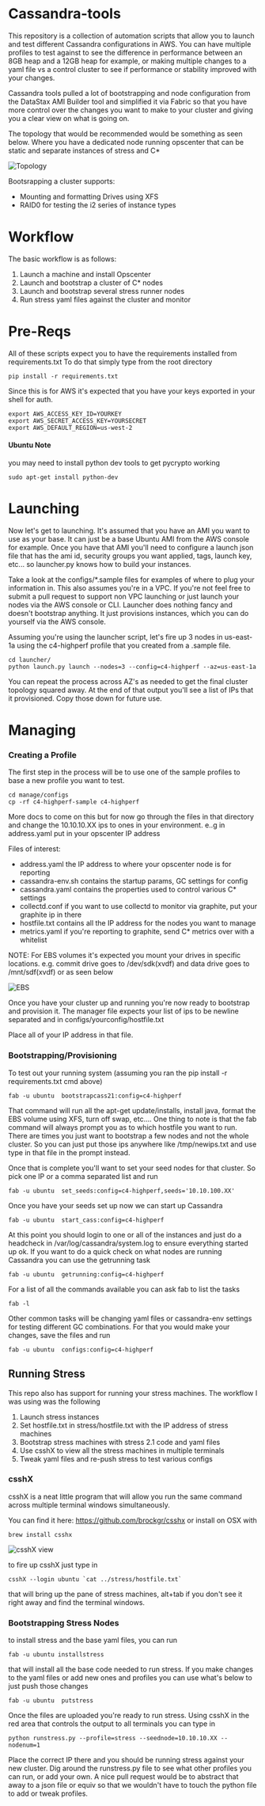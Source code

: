 Cassandra-tools
=========================

This repository is a collection of automation scripts that allow you to launch and test different Cassandra configurations in AWS. You can have multiple profiles to test against to see the difference in performance between an 8GB heap and a 12GB heap for example, or making multiple changes to a yaml file vs a control cluster to see if performance or stability improved with your changes. 

Cassandra tools pulled a lot of bootstrapping and node configuration from the DataStax AMI Builder tool and simplified it via Fabric so that you have more control over the changes you want to make to your cluster and giving you a clear view on what is going on. 

The topology that would be recommended would be something as seen below. Where you have a dedicated node running opscenter that can be static and separate instances of stress and C*

![Topology](https://dl.dropboxusercontent.com/u/9507712/cassandra/topology.png)


  
Bootsrapping a cluster supports:

- Mounting and formatting Drives using XFS 
- RAID0 for testing the i2 series of instance types

Workflow
=========

The basic workflow is as follows:
 
1. Launch a machine and install Opscenter 
2. Launch and bootstrap a cluster of C* nodes
3. Launch and bootstrap several stress runner nodes
4. Run stress yaml files against the cluster and monitor

Pre-Reqs
================

All of these scripts expect you to have the requirements installed from requirements.txt To do that simply type from the root directory

    pip install -r requirements.txt
    


Since this is for AWS it's expected that you have your keys exported in your shell for auth. 

    export AWS_ACCESS_KEY_ID=YOURKEY
    export AWS_SECRET_ACCESS_KEY=YOURSECRET
    export AWS_DEFAULT_REGION=us-west-2


#### Ubuntu Note ####
you may need to install python dev tools to get pycrypto working

    sudo apt-get install python-dev


Launching
================

Now let's get to launching. It's assumed that you have an AMI you want to use as your base. It can just be a base Ubuntu AMI from the AWS console for example. Once you have that AMI you'll need to configure a launch json file that has the ami id, security groups you want applied, tags, launch key, etc... so launcher.py knows how to build your instances. 

Take a look at the configs/*.sample files for examples of where to plug your information in. This also assumes you're in a VPC. If you're not feel free to submit a pull request to support non VPC launching or just launch your nodes via the AWS console or CLI. Launcher does nothing fancy and doesn't bootstrap anything. It just provisions instances, which you can do yourself via the AWS console. 

Assuming you're using the launcher script, let's fire up 3 nodes in us-east-1a using the c4-highperf profile that you created from a .sample file. 

    cd launcher/
    python launch.py launch --nodes=3 --config=c4-highperf --az=us-east-1a
 

You can repeat the process across AZ's as needed to get the final cluster topology squared away. At the end of that output you'll see  a list of IPs that it provisioned. Copy those down for future use. 

Managing
================

### Creating a Profile ###

The first step in the process will be to use one of the sample profiles to base a new profile you want to test. 

    cd manage/configs
    cp -rf c4-highperf-sample c4-highperf
   
 

More docs to come on this but for now go through the files in that directory and change the 10.10.10.XX ips to ones in your environment. e..g in address.yaml put in your opscenter IP address

Files of interest:

* address.yaml the IP address to where your opscenter node is for reporting
* cassandra-env.sh contains the startup params, GC settings for config
* cassandra.yaml contains the properties used to control various C* settings
* collectd.conf if you want to use collectd to monitor via graphite, put your graphite ip in there
* hostfile.txt contains all the IP address for the nodes you want to manage
* metrics.yaml if you're reporting to graphite, send C* metrics over with a whitelist 


NOTE: For EBS volumes it's expected you mount your drives in specific locations. e.g. commit drive goes to /dev/sdk(xvdf) and data drive goes to /mnt/sdf(xvdf) or as seen below

![EBS](https://dl.dropboxusercontent.com/u/9507712/cassandra/ebs.png)


Once you have your cluster up and running you're now ready to bootstrap and provision it. The manager file expects your list of ips to be newline separated and in configs/yourconfig/hostfile.txt

Place all of your IP address in that file. 

### Bootstrapping/Provisioning ###

To test out your running system (assuming you ran the pip install -r requirements.txt cmd above)

    fab -u ubuntu  bootstrapcass21:config=c4-highperf

That command will run all the apt-get update/installs, install java, format the EBS volume using XFS, turn off swap, etc.... One thing to note is that the fab command will always prompt you as to which hostfile you want to run. There are times you just want to bootstrap a few nodes and not the whole cluster. So you can just put those ips anywhere like /tmp/newips.txt and use type in that file in the prompt instead. 

Once that is complete you'll want to set your seed nodes for that cluster. So pick one IP or a comma separated list and run

    fab -u ubuntu  set_seeds:config=c4-highperf,seeds='10.10.100.XX'


Once you have your seeds set up now we can start up Cassandra
    
    fab -u ubuntu  start_cass:config=c4-highperf

At this point you should login to one or all of the instances and just do a headcheck in /var/log/cassandra/system.log to ensure everything started up ok. If you want to do a quick check on what nodes are running Cassandra you can use the getrunning task

    fab -u ubuntu  getrunning:config=c4-highperf


For a list of all the commands available you can ask fab to list the tasks

    fab -l
    

Other common tasks will be changing yaml files or cassandra-env settings for testing different GC combinations. For that you would make your changes, save the files and run

    fab -u ubuntu  configs:config=c4-highperf

Running Stress
--------

This repo also has support for running your stress machines. The workflow I was using was the following

1. Launch stress instances
2. Set hostfile.txt in stress/hostfile.txt with the IP address of stress machines
3. Bootstrap stress machines with stress 2.1 code and yaml files
4. Use csshX to view all the stress machines in multiple terminals
5. Tweak yaml files and re-push stress to test various configs


### csshX ###

csshX is a neat little program that will allow you run the same command across multiple terminal windows simultaneously. 

You can find it here: https://github.com/brockgr/csshx
or install on OSX with 

    brew install csshx

![csshX view](http://www.brock-family.org/gavin/macosx/csshX.png)


to fire up csshX just type in

    csshX --login ubuntu `cat ../stress/hostfile.txt`
    
that will bring up the pane of stress machines, alt+tab if you don't see it right away and find the terminal windows. 


### Bootstrapping Stress Nodes ####

to install stress and the base yaml files, you can run

    fab -u ubuntu installstress
    
that will install all the base code needed to run stress. If you make changes to the yaml files or add new ones and profiles you can use what's below to just push those changes

    fab -u ubuntu  putstress


Once the files are uploaded you're ready to run stress. Using csshX in the red area that controls the output to all terminals you can type in

    python runstress.py --profile=stress --seednode=10.10.10.XX --nodenum=1


Place the correct IP there and you should be running stress against your new cluster. Dig around the runstress.py file to see what other profiles you can run, or add your own. A nice pull request would be to abstract that away to a json file or equiv so that we wouldn't have to touch the python file to add or tweak profiles. 


